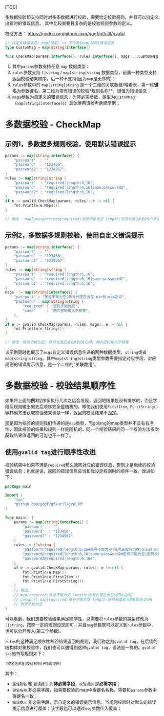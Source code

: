 [TOC]

多数据校验即支持同时对多条数据进行校验，需要给定校验规则，并且可以自定义出错时的错误信息。
其中比较重要且复杂的是校验规则参数的定义。

校验方法：
https://godoc.org/github.com/gogf/gf/util/gvalid
```go
// 自定义错误信息: map[键名] => 字符串|map[规则]错误信息
type CustomMsg = map[string]interface{}

func CheckMap(params interface{}, rules interface{}, msgs ...CustomMsg) *Error
```
1. 其中`params`参数支持任意 `map` 数据类型；
1. `rules`参数支持 `[]string` / `map[string]string` 数据类型，前面一种类型支持返回校验结果顺序，后一种不支持(因为`map`是无序的)；
1. `rules`参数中的 `map[string]string` 是一个二维的关联数组/哈希表，第一维**键名**为参数键名，第二维为带有错误的校验*规则名称**，键值为错误信息；
1. `msgs`参数为自定义的错误信息，为非必需参数，类型为`CustomMsg`（`map[string]interface{}`）具体使用请参考后续示例；

# 多数据校验 - CheckMap


## 示例1，多数据多规则校验，使用默认错误提示
```go
params := map[string]interface{} {
    "passport"  : "",
    "password"  : "123456",
    "password2" : "1234567",
}
rules := map[string]string {
    "passport"  : "required|length:6,16",
    "password"  : "required|length:6,16|same:password2",
    "password2" : "required|length:6,16",
}
if e := gvalid.CheckMap(params, rules); e != nil {
    fmt.Println(e.Maps())
}

// 输出： map[passport:map[required:字段不能为空 length:字段长度为6到16个字符] password:map[same:字段值不合法]]
```

## 示例2，多数据多规则校验，使用自定义错误提示
```go
params := map[string]interface{} {
    "passport"  : "",
    "password"  : "123456",
    "password2" : "1234567",
}
rules := map[string]string {
    "passport"  : "required|length:6,16",
    "password"  : "required|length:6,16|same:password2",
    "password2" : "required|length:6,16",
}
msgs  := map[string]interface{} {
    "passport" : "账号不能为空|账号长度应当在:min到:max之间",
    "password" : map[string]string {
        "required" : "密码不能为空",
        "same"     : "两次密码输入不相等",
    },
}
if e := gvalid.CheckMap(params, rules, msgs); e != nil {
    fmt.Println(e.String())
}

// 输出：账号不能为空; 账号长度应当在6到16之间; 两次密码输入不相等
```

该示例同时也展示了`msgs`自定义错误信息传递的两种数据类型，```string```或者```map[string]string```。其中```map[string]string```类型参数需要指定对应字段、对应规则的错误提示信息，是一个二维的“关联数组”。

# 多数据校验 - 校验结果顺序性

如果将上面的**例2**程序多执行几次之后会发现，返回的结果是没有排序的，而且字段及规则输出的先后顺序完全是随机的。即使我们使用`FirstItem`,  `FirstString()`等其他方法获取校验结果也是一样，返回的校验结果不固定。

那是因为校验的规则我们传递的是`map`类型，而golang的map类型并不具有有序性，因此校验的结果和规则一样是随机的，同一个校验结果的同一个校验方法多次获取结果值返回的可能也不一样了。

## 使用`gvalid tag`进行顺序性改进

校验结果中如果不满足`required`那么返回对应的错误信息，否则才是后续的校验错误信息；也就是说，返回的错误信息应当和我设定规则时的顺序一致。改进如下：

```go
package main

import (
    "fmt"
    "github.com/gogf/gf/util/gvalid"
)

func main() {
    params := map[string]interface{} {
        "passport"  : "",
        "password"  : "123456",
        "password2" : "1234567",
    }
    rules := []string {
        "passport@required|length:6,16#账号不能为空|账号长度应当在:min到:max之间",
        "password@required|length:6,16|same:password2#密码不能为空|密码长度应当在:min到:max之间|两次密码输入不相等",
        "password2@required|length:6,16#",
    }
    if e := gvalid.CheckMap(params, rules); e != nil {
        fmt.Println(e.Map())
        fmt.Println(e.FirstItem())
        fmt.Println(e.FirstString())
    }
    // 输出:
    // map[required:账号不能为空 length:账号长度应当在6到16之间]
    // passport map[required:账号不能为空 length:账号长度应当在6到16之间]
    // 账号不能为空
}
```
可以看到，我们想要校验结果满足顺序性，只需要将`rules`参数的类型修改为`[]string`，按照一定的规则设定即可，并且`msg`参数既可以定义到`rules`参数中，也可以分开传入(第三个参数)。

`rules`的这种满足顺序性校验结果返回的规则，我们称之为`gvalid tag`，在后续的结构体对象校验中，我们也可以遇得到这种`gvalid tag`，语法是一样的。`gvalid tag`的书写规则如下：
```
[键名名称@]校验规则[#错误提示]
```
其中：
- `属性别名` 和 `错误提示` 为**非必需字段**，`校验规则` 是**必需字段**；
- `键名名称` 非必需字段，指需要校验的map中得键名名称，需要和`params`参数中得键名一致；
- `错误提示` 非必需字段，示自定义的错误提示信息，当规则校验时对默认的错误提示信息进行覆盖；该字段也可以通过`msg`参数传入覆盖；